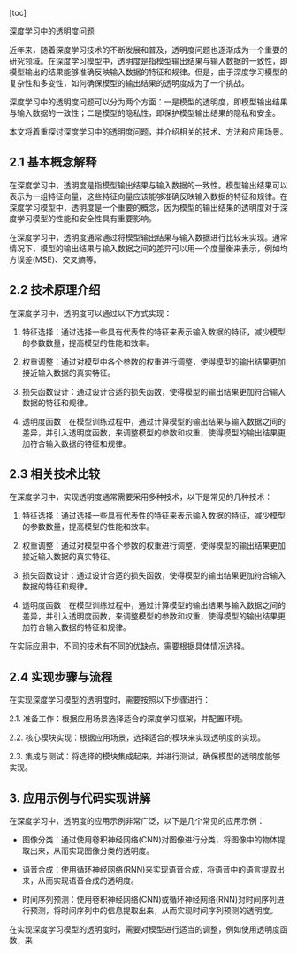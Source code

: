 
[toc]                    
                
                
深度学习中的透明度问题

近年来，随着深度学习技术的不断发展和普及，透明度问题也逐渐成为一个重要的研究领域。在深度学习模型中，透明度是指模型输出结果与输入数据的一致性，即模型输出的结果能够准确反映输入数据的特征和规律。但是，由于深度学习模型的复杂性和多变性，如何确保模型的输出结果的透明度成为了一个挑战。

深度学习中的透明度问题可以分为两个方面：一是模型的透明度，即模型输出结果与输入数据的一致性；二是模型的隐私性，即保护模型输出结果的隐私和安全。

本文将着重探讨深度学习中的透明度问题，并介绍相关的技术、方法和应用场景。

## 2.1 基本概念解释

在深度学习中，透明度是指模型输出结果与输入数据的一致性。模型输出结果可以表示为一组特征向量，这些特征向量应该能够准确反映输入数据的特征和规律。在深度学习模型中，透明度是一个重要的概念，因为模型的输出结果的透明度对于深度学习模型的性能和安全性具有重要影响。

在深度学习中，透明度通常通过将模型输出结果与输入数据进行比较来实现。通常情况下，模型的输出结果与输入数据之间的差异可以用一个度量衡来表示，例如均方误差(MSE)、交叉熵等。

## 2.2 技术原理介绍

在深度学习中，透明度可以通过以下方式实现：

1. 特征选择：通过选择一些具有代表性的特征来表示输入数据的特征，减少模型的参数数量，提高模型的性能和效率。

2. 权重调整：通过对模型中各个参数的权重进行调整，使得模型的输出结果更加接近输入数据的真实特征。

3. 损失函数设计：通过设计合适的损失函数，使得模型的输出结果更加符合输入数据的特征和规律。

4. 透明度函数：在模型训练过程中，通过计算模型的输出结果与输入数据之间的差异，并引入透明度函数，来调整模型的参数和权重，使得模型的输出结果更加符合输入数据的特征和规律。

## 2.3 相关技术比较

在深度学习中，实现透明度通常需要采用多种技术，以下是常见的几种技术：

1. 特征选择：通过选择一些具有代表性的特征来表示输入数据的特征，减少模型的参数数量，提高模型的性能和效率。

2. 权重调整：通过对模型中各个参数的权重进行调整，使得模型的输出结果更加接近输入数据的真实特征。

3. 损失函数设计：通过设计合适的损失函数，使得模型的输出结果更加符合输入数据的特征和规律。

4. 透明度函数：在模型训练过程中，通过计算模型的输出结果与输入数据之间的差异，并引入透明度函数，来调整模型的参数和权重，使得模型的输出结果更加符合输入数据的特征和规律。

在实际应用中，不同的技术有不同的优缺点，需要根据具体情况选择。

## 2.4 实现步骤与流程

在实现深度学习模型的透明度时，需要按照以下步骤进行：

2.1. 准备工作：根据应用场景选择适合的深度学习框架，并配置环境。

2.2. 核心模块实现：根据应用场景，选择适合的模块来实现透明度的实现。

2.3. 集成与测试：将选择的模块集成起来，并进行测试，确保模型的透明度能够实现。

## 3. 应用示例与代码实现讲解

在深度学习中，透明度的应用示例非常广泛，以下是几个常见的应用示例：

- 图像分类：通过使用卷积神经网络(CNN)对图像进行分类，将图像中的物体提取出来，从而实现图像分类的透明度。

- 语音合成：使用循环神经网络(RNN)来实现语音合成，将语音中的语言提取出来，从而实现语音合成的透明度。

- 时间序列预测：使用卷积神经网络(CNN)或循环神经网络(RNN)对时间序列进行预测，将时间序列中的信息提取出来，从而实现时间序列预测的透明度。

在实现深度学习模型的透明度时，需要对模型进行适当的调整，例如使用透明度函数，来

